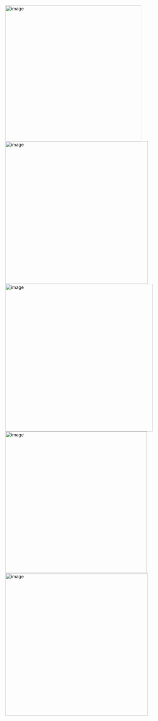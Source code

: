 <img width="428" alt="image" src="https://github.com/Dana-Huz/Single_Cell_RNA_Analysis/assets/149985235/636dcfbe-447f-42f2-888f-5fa1f6529837">
<img width="449" alt="image" src="https://github.com/Dana-Huz/Single_Cell_RNA_Analysis/assets/149985235/64bd8b07-7f96-4768-ac50-91a9c2407f9b">
<img width="464" alt="image" src="https://github.com/Dana-Huz/Single_Cell_RNA_Analysis/assets/149985235/5d608c99-65f2-4f00-9a8f-1a7234173640">
<img width="446" alt="image" src="https://github.com/Dana-Huz/Single_Cell_RNA_Analysis/assets/149985235/15f75d5a-a7aa-4b0f-a918-868fdb06ff1a">
<img width="449" alt="image" src="https://github.com/Dana-Huz/Single_Cell_RNA_Analysis/assets/149985235/585ed160-c506-41f7-9754-b9f5bdb4ac50">
